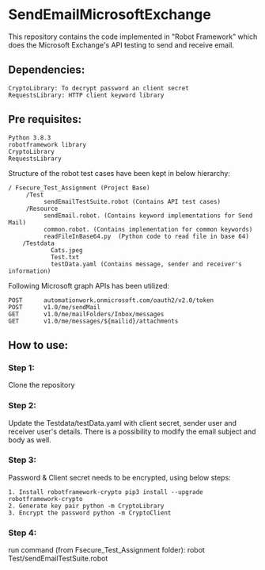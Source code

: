 # SendEmailMicrosoftExchange
This repository contains the code implemented in "Robot Framework" which does the Microsoft Exchange's API testing to send and receive email.

## Dependencies:

```text
CryptoLibrary: To decrypt password an client secret
RequestsLibrary: HTTP client keyword library
```

## Pre requisites:

```text
Python 3.8.3
robotframework library
CryptoLibrary
RequestsLibrary
```

Structure of the robot test cases have been kept in below hierarchy:
```text
/ Fsecure_Test_Assignment (Project Base)
     /Test
          sendEmailTestSuite.robot (Contains API test cases)
     /Resource
          sendEmail.robot. (Contains keyword implementations for Send Mail)
          common.robot. (Contains implementation for common keywords)
          readFileInBase64.py  (Python code to read file in base 64)
    /Testdata
            Cats.jpeg
            Test.txt
            testData.yaml (Contains message, sender and receiver's information)
```

Following Microsoft graph APIs has been utilized:
```text
POST      automationwork.onmicrosoft.com/oauth2/v2.0/token
POST      v1.0/me/sendMail
GET       v1.0/me/mailFolders/Inbox/messages
GET       v1.0/me/messages/${mailid}/attachments
```

## How to use:

### Step 1:
Clone the repository
### Step 2:
Update the Testdata/testData.yaml with client secret, sender user and receiver user's details. There is a possibility to modify the email subject and body as well.
### Step 3:
Password & Client secret needs to be encrypted, using below steps:
```text
1. Install robotframework-crypto pip3 install --upgrade robotframework-crypto
2. Generate key pair python -m CryptoLibrary
3. Encrypt the password python -m CryptoClient
```
### Step 4:
run command (from Fsecure_Test_Assignment folder): robot Test/sendEmailTestSuite.robot
 
